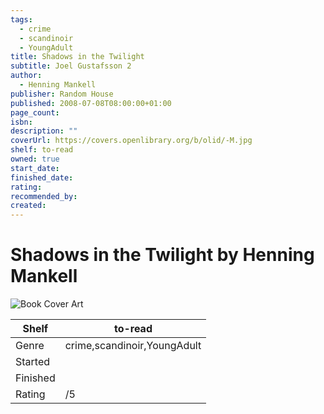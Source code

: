 ```yaml
---
tags:
  - crime
  - scandinoir
  - YoungAdult
title: Shadows in the Twilight
subtitle: Joel Gustafsson 2
author:
  - Henning Mankell
publisher: Random House
published: 2008-07-08T08:00:00+01:00
page_count: 
isbn: 
description: ""
coverUrl: https://covers.openlibrary.org/b/olid/-M.jpg
shelf: to-read
owned: true
start_date: 
finished_date: 
rating: 
recommended_by: 
created: 
---
```


# Shadows in the Twilight by Henning Mankell

![Book Cover Art](https://covers.openlibrary.org/b/olid/-M.jpg)

| Shelf | to-read |
| --- | --- |
| Genre | crime,scandinoir,YoungAdult |
| Started |  |
| Finished |  |
| Rating | /5 |

